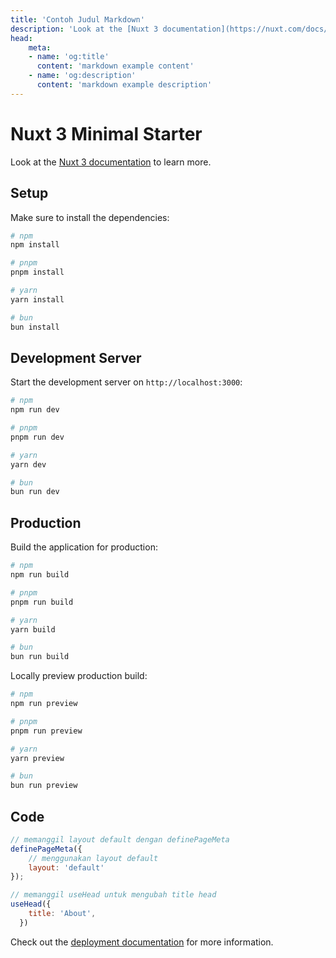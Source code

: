 ```yaml
---
title: 'Contoh Judul Markdown'
description: 'Look at the [Nuxt 3 documentation](https://nuxt.com/docs/getting-started/introduction) to learn more.'
head:
    meta: 
    - name: 'og:title'
      content: 'markdown example content'
    - name: 'og:description'
      content: 'markdown example description'
---
```


# Nuxt 3 Minimal Starter

Look at the [Nuxt 3 documentation](https://nuxt.com/docs/getting-started/introduction) to learn more.

## Setup

Make sure to install the dependencies:

```bash
# npm
npm install

# pnpm
pnpm install

# yarn
yarn install

# bun
bun install
```

## Development Server

Start the development server on `http://localhost:3000`:

```bash
# npm
npm run dev

# pnpm
pnpm run dev

# yarn
yarn dev

# bun
bun run dev
```

## Production

Build the application for production:

```bash
# npm
npm run build

# pnpm
pnpm run build

# yarn
yarn build

# bun
bun run build
```

Locally preview production build:

```bash
# npm
npm run preview

# pnpm
pnpm run preview

# yarn
yarn preview

# bun
bun run preview
```
## Code
```javascript
// memanggil layout default dengan definePageMeta
definePageMeta({
    // menggunakan layout default
    layout: 'default'
});

// memanggil useHead untuk mengubah title head
useHead({
    title: 'About',
  })
```

Check out the [deployment documentation](https://nuxt.com/docs/getting-started/deployment) for more information.